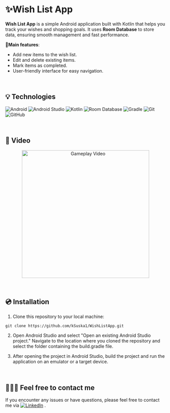 # ✨Wish List App

**Wish List App** is a simple Android application built with Kotlin that helps you track your wishes and shopping goals. It uses **Room Database** to store data, ensuring smooth management and fast performance.

**🚀Main features**:
- Add new items to the wish list.
- Edit and delete existing items.
- Mark items as completed.
- User-friendly interface for easy navigation.
  
&nbsp;
 
## 💡 Technologies

![Android](https://img.shields.io/badge/Android-3DDC84?style=for-the-badge&logo=android&logoColor=white)
![Android Studio](https://img.shields.io/badge/android%20studio-346ac1?style=for-the-badge&logo=android%20studio&logoColor=white)
![Kotlin](https://img.shields.io/badge/kotlin-%237F52FF.svg?style=for-the-badge&logo=kotlin&logoColor=white)
![Room Database](https://img.shields.io/badge/Room-%234d4d4d.svg?style=for-the-badge&logo=sqlite&logoColor=white)
![Gradle](https://img.shields.io/badge/Gradle-02303A.svg?style=for-the-badge&logo=Gradle&logoColor=white)
![Git](https://img.shields.io/badge/git-%23F05033.svg?style=for-the-badge&logo=git&logoColor=white)
![GitHub](https://img.shields.io/badge/github-%23121011.svg?style=for-the-badge&logo=github&logoColor=white)

&nbsp;
 
## 🎥 Video

<div align="center">
  <img src="https://github.com/kSuska1/WishListApp/blob/main/wishlistapp_screen_recording.gif" alt="Gameplay Video" width="400">
</div>

&nbsp;
 
## 💿 Installation

1. Clone this repository to your local machine:
```
git clone https://github.com/kSuska1/WishListApp.git
```
2. Open Android Studio and select "Open an existing Android Studio project." Navigate to the location where you cloned the repository and select the folder containing the build.gradle file.

3. After opening the project in Android Studio, build the project and run the application on an emulator or a target device.


&nbsp;

## 🙋🏻‍♀️ Feel free to contact me
If you encounter any issues or have questions, please feel free to contact me via [![LinkedIn](https://img.shields.io/badge/linkedin-%230077B5.svg?style=for-the-badge&logo=linkedin&logoColor=white)](https://www.linkedin.com/in/karolinasuska)
.


